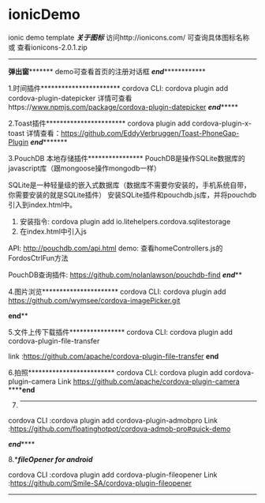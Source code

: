 # ionicDemo
ionic demo template
*****关于图标*****
访问http://ionicons.com/  可查询具体图标名称
或 查看ionicons-2.0.1.zip
*****************

****************弹出窗***********************
demo可查看首页的注册对话框
***************end***************************


1.时间插件***********************
cordova CLI: cordova plugin add cordova-plugin-datepicker
详情可查看https://www.npmjs.com/package/cordova-plugin-datepicker
*******************end************************

2.Toast插件***********************
cordova plugin add cordova-plugin-x-toast
详情查看：https://github.com/EddyVerbruggen/Toast-PhoneGap-Plugin
*******************end**************************

3.PouchDB 本地存储插件****************
PouchDB是操作SQLite数据库的javascript库（跟mongoose操作mongodb一样）

SQLite是一种轻量级的嵌入式数据库（数据库不需要你安装的，手机系统自带，你需要安装的就是SQLite插件）
安装SQLite插件和pouchdb.js库，并将pouchdb引入到index.html中。

1. 安装指令: cordova plugin add io.litehelpers.cordova.sqlitestorage
2. 在index.html中引入js<script src="lib/pouchdb/dist/pouchdb.min.js"></script>

API: http://pouchdb.com/api.html
demo: 查看homeControllers.js的FordosCtrlFun方法

PouchDB查询插件:
https://github.com/nolanlawson/pouchdb-find
*********************end***********************

4.图片浏览**********************
cordova CLI: cordova plugin add https://github.com/wymsee/cordova-imagePicker.git

**********************end************************

5.文件上传下载插件****************
cordova CLI: cordova plugin add cordova-plugin-file-transfer

link :https://github.com/apache/cordova-plugin-file-transfer
**********************end**********************

6.拍照*************************
cordova CLI: cordova plugin add cordova-plugin-camera
Link  https://github.com/apache/cordova-plugin-camera
****************end************

7. ***************************
cordova CLI :cordova plugin add cordova-plugin-admobpro
Link        :https://github.com/floatinghotpot/cordova-admob-pro#quick-demo

***********end***************

8.**********fileOpener for android*********

cordova CLI :cordova plugin add cordova-plugin-fileopener
Link        :https://github.com/Smile-SA/cordova-plugin-fileopener

*************************